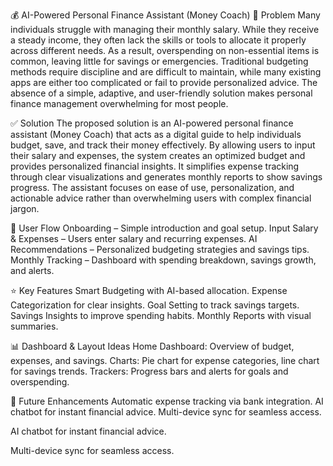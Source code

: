 💰 AI-Powered Personal Finance Assistant (Money Coach)
📌 Problem
Many individuals struggle with managing their monthly salary. While they receive a steady income, they often lack the skills or tools to allocate it properly across different needs. As a result, overspending on non-essential items is common, leaving little for savings or emergencies. Traditional budgeting methods require discipline and are difficult to maintain, while many existing apps are either too complicated or fail to provide personalized advice. The absence of a simple, adaptive, and user-friendly solution makes personal finance management overwhelming for most people.

✅ Solution
The proposed solution is an AI-powered personal finance assistant (Money Coach) that acts as a digital guide to help individuals budget, save, and track their money effectively. By allowing users to input their salary and expenses, the system creates an optimized budget and provides personalized financial insights. It simplifies expense tracking through clear visualizations and generates monthly reports to show savings progress. The assistant focuses on ease of use, personalization, and actionable advice rather than overwhelming users with complex financial jargon.

🔄 User Flow
Onboarding – Simple introduction and goal setup.
Input Salary & Expenses – Users enter salary and recurring expenses.
AI Recommendations – Personalized budgeting strategies and savings tips.
Monthly Tracking – Dashboard with spending breakdown, savings growth, and alerts.

⭐ Key Features
Smart Budgeting with AI-based allocation.
Expense Categorization for clear insights.
Goal Setting to track savings targets.
Savings Insights to improve spending habits.
Monthly Reports with visual summaries.

📊 Dashboard & Layout Ideas
Home Dashboard: Overview of budget, expenses, and savings.
Charts: Pie chart for expense categories, line chart for savings trends.
Trackers: Progress bars and alerts for goals and overspending.

🚀 Future Enhancements
Automatic expense tracking via bank integration.
AI chatbot for instant financial advice.
Multi-device sync for seamless access.

AI chatbot for instant financial advice.

Multi-device sync for seamless access.
